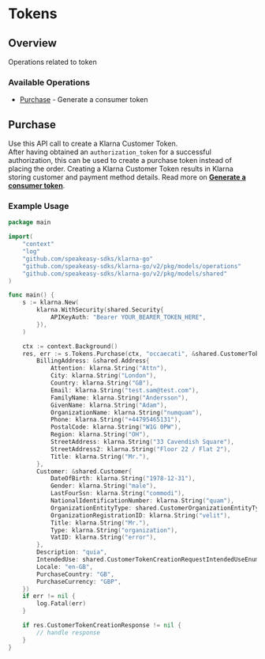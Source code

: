 # Tokens

## Overview

Operations related to token

### Available Operations

* [Purchase](#purchase) - Generate a consumer token

## Purchase

Use this API call to create a Klarna Customer Token.<br/>After having obtained an `authorization_token` for a successful authorization, this can be used to create a purchase token instead of placing the order. Creating a Klarna Customer Token results in Klarna storing customer and payment method details.
Read more on **[Generate a consumer token](https://docs.klarna.com/klarna-payments/in-depth-knowledge/customer-token/)**.

### Example Usage

```go
package main

import(
	"context"
	"log"
	"github.com/speakeasy-sdks/klarna-go"
	"github.com/speakeasy-sdks/klarna-go/v2/pkg/models/operations"
	"github.com/speakeasy-sdks/klarna-go/v2/pkg/models/shared"
)

func main() {
    s := klarna.New(
        klarna.WithSecurity(shared.Security{
            APIKeyAuth: "Bearer YOUR_BEARER_TOKEN_HERE",
        }),
    )

    ctx := context.Background()
    res, err := s.Tokens.Purchase(ctx, "occaecati", &shared.CustomerTokenCreationRequest{
        BillingAddress: &shared.Address{
            Attention: klarna.String("Attn"),
            City: klarna.String("London"),
            Country: klarna.String("GB"),
            Email: klarna.String("test.sam@test.com"),
            FamilyName: klarna.String("Andersson"),
            GivenName: klarna.String("Adam"),
            OrganizationName: klarna.String("numquam"),
            Phone: klarna.String("+44795465131"),
            PostalCode: klarna.String("W1G 0PW"),
            Region: klarna.String("OH"),
            StreetAddress: klarna.String("33 Cavendish Square"),
            StreetAddress2: klarna.String("Floor 22 / Flat 2"),
            Title: klarna.String("Mr."),
        },
        Customer: &shared.Customer{
            DateOfBirth: klarna.String("1978-12-31"),
            Gender: klarna.String("male"),
            LastFourSsn: klarna.String("commodi"),
            NationalIdentificationNumber: klarna.String("quam"),
            OrganizationEntityType: shared.CustomerOrganizationEntityTypeEnumGeneralPartnership.ToPointer(),
            OrganizationRegistrationID: klarna.String("velit"),
            Title: klarna.String("Mr."),
            Type: klarna.String("organization"),
            VatID: klarna.String("error"),
        },
        Description: "quia",
        IntendedUse: shared.CustomerTokenCreationRequestIntendedUseEnumSubscription,
        Locale: "en-GB",
        PurchaseCountry: "GB",
        PurchaseCurrency: "GBP",
    })
    if err != nil {
        log.Fatal(err)
    }

    if res.CustomerTokenCreationResponse != nil {
        // handle response
    }
}
```
